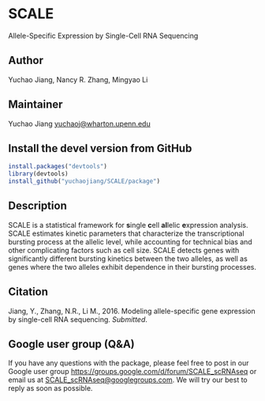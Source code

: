 # SCALE
Allele-Specific Expression by Single-Cell RNA Sequencing

## Author
Yuchao Jiang, Nancy R. Zhang, Mingyao Li

## Maintainer
Yuchao Jiang <yuchaoj@wharton.upenn.edu>

## Install the devel version from GitHub
```r
install.packages("devtools")
library(devtools)
install_github("yuchaojiang/SCALE/package")
```

## Description
SCALE is a statistical framework for **s**ingle **c**ell **al**lelic **e**xpression analysis. SCALE estimates kinetic parameters that characterize the transcriptional bursting process at the allelic level, while accounting for technical bias and other complicating factors such as cell size. SCALE detects genes with significantly different bursting kinetics between the two alleles, as well as genes where the two alleles exhibit dependence in their bursting processes.


## Citation
Jiang, Y., Zhang, N.R., Li M., 2016. Modeling allele-specific gene expression by single-cell RNA sequencing. *Submitted*.


## Google user group (Q&A)
If you have any questions with the package, please feel free to post in our Google user group https://groups.google.com/d/forum/SCALE_scRNAseq or email us at SCALE_scRNAseq@googlegroups.com. We will try our best to reply as soon as possible.
